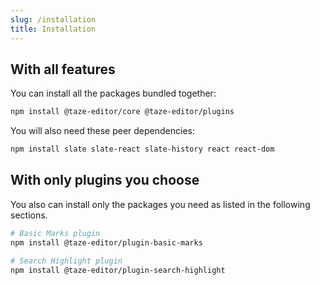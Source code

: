```yaml
---
slug: /installation
title: Installation
---
```


## With all features

You can install all the packages bundled together:

```bash npm2yarn
npm install @taze-editor/core @taze-editor/plugins
```

You will also need these peer dependencies:

```bash npm2yarn
npm install slate slate-react slate-history react react-dom
```

## With only plugins you choose

You also can install only the packages you need as listed in the following
sections.

```bash npm2yarn
# Basic Marks plugin
npm install @taze-editor/plugin-basic-marks

# Search Highlight plugin
npm install @taze-editor/plugin-search-highlight
```
